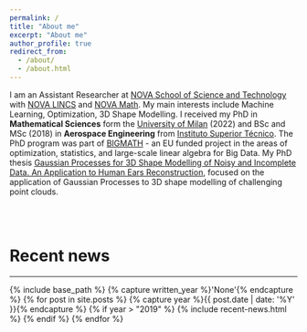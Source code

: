 ```yaml
---
permalink: /
title: "About me"
excerpt: "About me"
author_profile: true
redirect_from: 
  - /about/
  - /about.html
---
```


I am an Assistant Researcher at [NOVA School of Science and Technology](https://www.fct.unl.pt/en) with [NOVA LINCS](https://nova-lincs.di.fct.unl.pt/) and [NOVA Math](https://novamath.fct.unl.pt/).
My main interests include Machine Learning, Optimization, 3D Shape Modelling. I received my PhD in <b>Mathematical Sciences</b> form the [University of Milan](https://www.unimi.it/en) (2022) and BSc and MSc (2018) in <b>Aerospace Engineering</b> from [Instituto Superior Técnico](https://tecnico.ulisboa.pt/pt/). 
The PhD program was part of  [BIGMATH](http://itn-bigmath.unimi.it/) - an EU funded project in the areas of optimization, statistics, and large-scale linear algebra for Big Data.
My PhD thesis [Gaussian Processes for 3D Shape Modelling of Noisy and Incomplete Data. An Application to Human Ears Reconstruction](https://air.unimi.it/handle/2434/947830), focused on the application of Gaussian Processes 
to 3D shape modelling of challenging point clouds.

<br/><br/>

# Recent news
------


{% include base_path %}
{% capture written_year %}'None'{% endcapture %}
{% for post in site.posts %}
  {% capture year %}{{ post.date | date: '%Y' }}{% endcapture %}
  {% if year > "2019" %}
	{% include recent-news.html %}
  {% endif %}
{% endfor %}